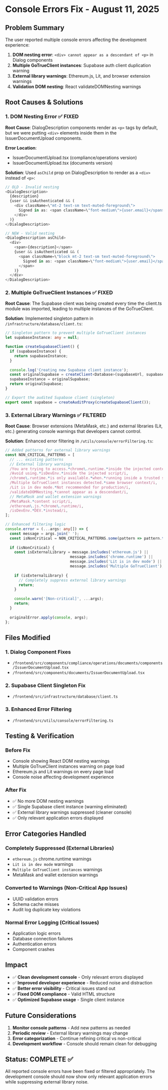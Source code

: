 # Console Errors Fix - August 11, 2025

## Problem Summary

The user reported multiple console errors affecting the development experience:

1. **DOM nesting error**: `<div> cannot appear as a descendant of <p>` in Dialog components
2. **Multiple GoTrueClient instances**: Supabase auth client duplication warning
3. **External library warnings**: Ethereum.js, Lit, and browser extension warnings
4. **Validation DOM nesting**: React validateDOMNesting warnings

## Root Causes & Solutions

### 1. DOM Nesting Error ✅ FIXED

**Root Cause**: 
DialogDescription components render as `<p>` tags by default, but we were putting `<div>` elements inside them in the IssuerDocumentUpload components.

**Error Location**: 
- IssuerDocumentUpload.tsx (compliance/operations version)
- IssuerDocumentUpload.tsx (documents version)

**Solution**:
Used `asChild` prop on DialogDescription to render as a `<div>` instead of `<p>`:

```typescript
// OLD - Invalid nesting
<DialogDescription>
  {description}
  {user && isAuthenticated && (
    <div className=\"mt-2 text-sm text-muted-foreground\">
      Signed in as: <span className=\"font-medium\">{user.email}</span>
    </div>
  )}
</DialogDescription>

// NEW - Valid nesting  
<DialogDescription asChild>
  <div>
    <span>{description}</span>
    {user && isAuthenticated && (
      <span className=\"block mt-2 text-sm text-muted-foreground\">
        Signed in as: <span className=\"font-medium\">{user.email}</span>
      </span>
    )}
  </div>
</DialogDescription>
```

### 2. Multiple GoTrueClient Instances ✅ FIXED

**Root Cause**: 
The Supabase client was being created every time the client.ts module was imported, leading to multiple instances of the GoTrueClient.

**Solution**: 
Implemented singleton pattern in `/infrastructure/database/client.ts`:

```typescript
// Singleton pattern to prevent multiple GoTrueClient instances
let supabaseInstance: any = null;

function createSupabaseClient() {
  if (supabaseInstance) {
    return supabaseInstance;
  }
  
  console.log('Creating new Supabase client instance');
  const originalSupabase = createClient<Database>(supabaseUrl, supabaseAnonKey, { ... });
  supabaseInstance = originalSupabase;
  return originalSupabase;
}

// Export the audited Supabase client (singleton)
export const supabase = createAuditProxy(createSupabaseClient());
```

### 3. External Library Warnings ✅ FILTERED

**Root Cause**: 
Browser extensions (MetaMask, etc.) and external libraries (Lit, etc.) generating console warnings that developers cannot control.

**Solution**: 
Enhanced error filtering in `/utils/console/errorFiltering.ts`:

```typescript
// Added patterns for external library warnings
const NON_CRITICAL_PATTERNS = [
  // ... existing patterns
  // External library warnings  
  /You are trying to access.*chrome\.runtime.*inside the injected content script/i,
  /Avoid using.*isDevEnv.*inside the injected script/i,
  /chrome\.runtime.*is only available.*when.*running inside a trusted site/i,
  /Multiple GoTrueClient instances detected.*same browser context/i,
  /Lit is in dev mode.*Not recommended for production/i,
  /validateDOMNesting.*cannot appear as a descendant/i,
  // MetaMask and wallet extension warnings
  /MetaMask.*content script/i,
  /ethereum\.js.*chrome\.runtime/i,
  /isDevEnv.*DEV.*instead/i,
];

// Enhanced filtering logic
console.error = (...args: any[]) => {
  const message = args.join(' ');
  const isNonCritical = NON_CRITICAL_PATTERNS.some(pattern => pattern.test(message));
  
  if (isNonCritical) {
    const isExternalLibrary = message.includes('ethereum.js') || 
                             message.includes('chrome.runtime') || 
                             message.includes('Lit is in dev mode') ||
                             message.includes('Multiple GoTrueClient');
    
    if (isExternalLibrary) {
      // Completely suppress external library warnings
      return;
    }
    
    console.warn('[Non-critical]', ...args);
    return;
  }
  
  originalError.apply(console, args);
};
```

## Files Modified

### 1. Dialog Component Fixes
- `/frontend/src/components/compliance/operations/documents/components/IssuerDocumentUpload.tsx`
- `/frontend/src/components/documents/IssuerDocumentUpload.tsx`

### 2. Supabase Client Singleton Fix  
- `/frontend/src/infrastructure/database/client.ts`

### 3. Enhanced Error Filtering
- `/frontend/src/utils/console/errorFiltering.ts`

## Testing & Verification

### Before Fix
- Console showing React DOM nesting warnings
- Multiple GoTrueClient instances warning on page load
- Ethereum.js and Lit warnings on every page load
- Console noise affecting development experience

### After Fix
- ✅ No more DOM nesting warnings
- ✅ Single Supabase client instance (warning eliminated)
- ✅ External library warnings suppressed (cleaner console)
- ✅ Only relevant application errors displayed

## Error Categories Handled

### Completely Suppressed (External Libraries)
- `ethereum.js` chrome.runtime warnings
- `Lit is in dev mode` warnings  
- `Multiple GoTrueClient instances` warnings
- MetaMask and wallet extension warnings

### Converted to Warnings (Non-Critical App Issues)
- UUID validation errors
- Schema cache misses
- Audit log duplicate key violations

### Normal Error Logging (Critical Issues)
- Application logic errors
- Database connection failures
- Authentication errors
- Component crashes

## Impact

- ✅ **Clean development console** - Only relevant errors displayed
- ✅ **Improved developer experience** - Reduced noise and distraction
- ✅ **Better error visibility** - Critical issues stand out
- ✅ **Fixed DOM compliance** - Valid HTML structure
- ✅ **Optimized Supabase usage** - Single client instance

## Future Considerations

1. **Monitor console patterns** - Add new patterns as needed
2. **Periodic review** - External library warnings may change
3. **Error categorization** - Continue refining critical vs non-critical
4. **Development workflow** - Console should remain clean for debugging

## Status: COMPLETE ✅

All reported console errors have been fixed or filtered appropriately. The development console should now show only relevant application errors while suppressing external library noise.